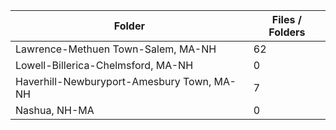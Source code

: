 | Folder                                     |   Files / Folders |
|--------------------------------------------|-------------------|
| Lawrence-Methuen Town-Salem, MA-NH         |                62 |
| Lowell-Billerica-Chelmsford, MA-NH         |                 0 |
| Haverhill-Newburyport-Amesbury Town, MA-NH |                 7 |
| Nashua, NH-MA                              |                 0 |